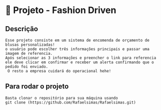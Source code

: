 

# 👯 Projeto - Fashion Driven

## Descrição

```
Esse projeto consiste em um sistema de encomenda de orçamento de blusas personalizadas!
o usuário pode escolher três informações principais e passar uma imagem de referencia.
Após selecionar as 3 informações e preencher o link para referencia
ele deve clicar em confirmar e receber um alerta confirmando que o pedido foi enviado. 
 O resto a empresa cuidará do operacional hehe! 
```

## Para rodar o projeto

```
Basta clonar o repositório para sua máquina usando
git clone (https://github.com/Rafaelsimas/Rafaelsimas.git)
```
